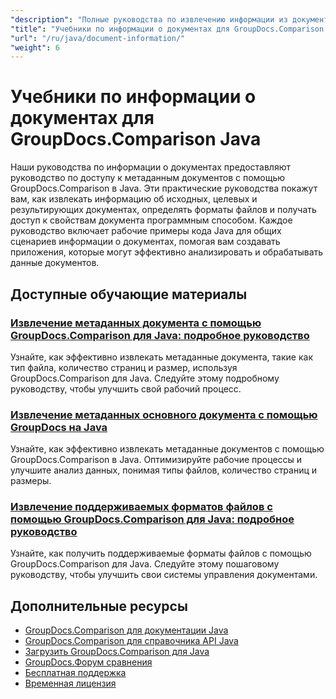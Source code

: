 ```yaml
---
"description": "Полные руководства по извлечению информации из документов и поддерживаемых форматов с помощью GroupDocs.Comparison для Java."
"title": "Учебники по информации о документах для GroupDocs.Comparison Java"
"url": "/ru/java/document-information/"
"weight": 6
---
```


# Учебники по информации о документах для GroupDocs.Comparison Java

Наши руководства по информации о документах предоставляют руководство по доступу к метаданным документов с помощью GroupDocs.Comparison в Java. Эти практические руководства покажут вам, как извлекать информацию об исходных, целевых и результирующих документах, определять форматы файлов и получать доступ к свойствам документа программным способом. Каждое руководство включает рабочие примеры кода Java для общих сценариев информации о документах, помогая вам создавать приложения, которые могут эффективно анализировать и обрабатывать данные документов.

## Доступные обучающие материалы

### [Извлечение метаданных документа с помощью GroupDocs.Comparison для Java: подробное руководство](./extract-document-info-groupdocs-comparison-java/)
Узнайте, как эффективно извлекать метаданные документа, такие как тип файла, количество страниц и размер, используя GroupDocs.Comparison для Java. Следуйте этому подробному руководству, чтобы улучшить свой рабочий процесс.

### [Извлечение метаданных основного документа с помощью GroupDocs на Java](./groupdocs-comparison-java-document-extraction/)
Узнайте, как эффективно извлекать метаданные документов с помощью GroupDocs.Comparison в Java. Оптимизируйте рабочие процессы и улучшите анализ данных, понимая типы файлов, количество страниц и размеры.

### [Извлечение поддерживаемых форматов файлов с помощью GroupDocs.Comparison для Java: подробное руководство](./groupdocs-comparison-java-supported-formats/)
Узнайте, как получить поддерживаемые форматы файлов с помощью GroupDocs.Comparison для Java. Следуйте этому пошаговому руководству, чтобы улучшить свои системы управления документами.

## Дополнительные ресурсы

- [GroupDocs.Comparison для документации Java](https://docs.groupdocs.com/comparison/java/)
- [GroupDocs.Comparison для справочника API Java](https://reference.groupdocs.com/comparison/java/)
- [Загрузить GroupDocs.Comparison для Java](https://releases.groupdocs.com/comparison/java/)
- [GroupDocs.Форум сравнения](https://forum.groupdocs.com/c/comparison)
- [Бесплатная поддержка](https://forum.groupdocs.com/)
- [Временная лицензия](https://purchase.groupdocs.com/temporary-license/)